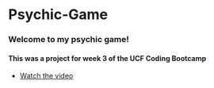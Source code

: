 # Psychic-Game


### Welcome to my psychic game!

#### This was a project for week 3 of the UCF Coding Bootcamp

* [Watch the video](https://www.youtube.com/embed/yeNj6b33I68)

 
 

